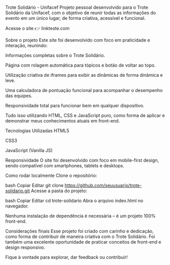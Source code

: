  Trote Solidário - Unifacef
Projeto pessoal desenvolvido para o Trote Solidário da Unifacef, com o objetivo de reunir todas as informações do evento em um único lugar, de forma criativa, acessível e funcional.

 Acesse o site
👉 linkteste.com

 Sobre o projeto
Este site foi desenvolvido com foco em praticidade e interação, reunindo:

Informações completas sobre o Trote Solidário.

Página com rolagem automática para tópicos e botão de voltar ao topo.

Utilização criativa de iframes para exibir as dinâmicas de forma dinâmica e leve.

Uma calculadora de pontuação funcional para acompanhar o desempenho das equipes.

Responsividade total para funcionar bem em qualquer dispositivo.

Tudo isso utilizando HTML, CSS e JavaScript puro, como forma de aplicar e demonstrar meus conhecimentos atuais em front-end.

 Tecnologias Utilizadas
HTML5

CSS3

JavaScript (Vanilla JS)

 Responsividade
O site foi desenvolvido com foco em mobile-first design, sendo compatível com smartphones, tablets e desktops.

 Como rodar localmente
Clone o repositório:

bash
Copiar
Editar
git clone https://github.com/seuusuario/trote-solidario.git
Acesse a pasta do projeto:

bash
Copiar
Editar
cd trote-solidario
Abra o arquivo index.html no navegador.

Nenhuma instalação de dependência é necessária – é um projeto 100% front-end.

 Considerações finais
Esse projeto foi criado com carinho e dedicação, como forma de contribuir de maneira criativa com o Trote Solidário. Foi também uma excelente oportunidade de praticar conceitos de front-end e design responsivo.

Fique à vontade para explorar, dar feedback ou contribuir!
